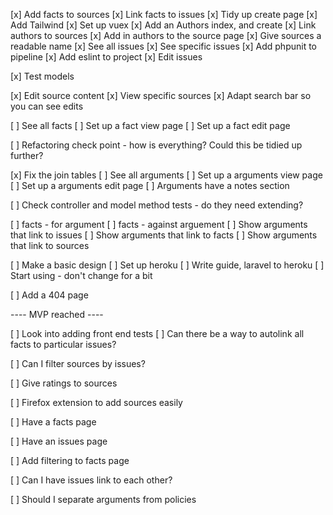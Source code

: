 [x] Add facts to sources
[x] Link facts to issues
[x] Tidy up create page
[x] Add Tailwind
[x] Set up vuex
[x] Add an Authors index, and create
[x] Link authors to sources
[x] Add in authors to the source page
[x] Give sources a readable name
[x] See all issues
[x] See specific issues
[x] Add phpunit to pipeline
[x] Add eslint to project
[x] Edit issues

[x] Test models

[x] Edit source content
[x] View specific sources
[x] Adapt search bar so you can see edits

[ ] See all facts
[ ] Set up a fact view page
[ ] Set up a fact edit page

[ ] Refactoring check point - how is everything? Could this be tidied up further?

[x] Fix the join tables
[ ] See all arguments
[ ] Set up a arguments view page
[ ] Set up a arguments edit page
[ ] Arguments have a notes section

[ ] Check controller and model method tests - do they need extending?

[ ] facts - for argument
[ ] facts - against arguement
[ ] Show arguments that link to issues
[ ] Show arguments that link to facts
[ ] Show arguments that link to sources

[ ] Make a basic design
[ ] Set up heroku
[ ] Write guide, laravel to heroku
[ ] Start using - don't change for a bit

[ ] Add a 404 page

---- MVP reached ----

[ ] Look into adding front end tests
[ ] Can there be a way to autolink all facts to particular issues?

[ ] Can I filter sources by issues?

[ ] Give ratings to sources

[ ] Firefox extension to add sources easily

[ ] Have a facts page

[ ] Have an issues page

[ ] Add filtering to facts page

[ ] Can I have issues link to each other?

[ ] Should I separate arguments from policies
